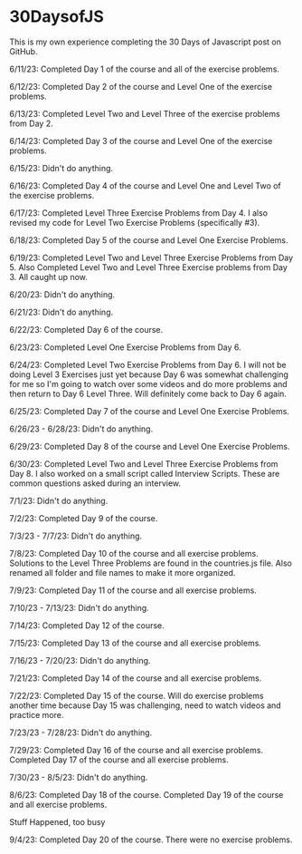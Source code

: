 # 30DaysofJS 

This is my own experience completing the 30 Days of Javascript post on GitHub. 

6/11/23: Completed Day 1 of the course and all of the exercise problems.

6/12/23: Completed Day 2 of the course and Level One of the exercise problems.

6/13/23: Completed Level Two and Level Three of the exercise problems from Day 2.

6/14/23: Completed Day 3 of the course and Level One of the exercise problems.

6/15/23: Didn't do anything.

6/16/23: Completed Day 4 of the course and Level One and Level Two of the exercise problems.

6/17/23: Completed Level Three Exercise Problems from Day 4. I also revised my code for Level Two Exercise Problems (specifically #3). 

6/18/23: Completed Day 5 of the course and Level One Exercise Problems.

6/19/23: Completed Level Two and Level Three Exercise Problems from Day 5. Also Completed Level Two and Level Three Exercise problems from Day 3. All caught up now.

6/20/23: Didn't do anything.

6/21/23: Didn't do anything.

6/22/23: Completed Day 6 of the course.

6/23/23: Completed Level One Exercise Problems from Day 6.

6/24/23: Completed Level Two Exercise Problems from Day 6. I will not be doing Level 3 Exercises just yet because Day 6 was somewhat challenging for me so I'm going to watch over some videos and do more problems and then return to Day 6 Level Three. Will definitely come back to Day 6 again. 

6/25/23: Completed Day 7 of the course and Level One Exercise Problems.

6/26/23 - 6/28/23: Didn't do anything.

6/29/23: Completed Day 8 of the course and Level One Exercise Problems.

6/30/23: Completed Level Two and Level Three Exercise Problems from Day 8. I also worked on a small script called Interview Scripts. These are common questions asked during an interview.

7/1/23: Didn't do anything.

7/2/23: Completed Day 9 of the course.

7/3/23 - 7/7/23: Didn't do anything.

7/8/23: Completed Day 10 of the course and all exercise problems. Solutions to the Level Three Problems are found in the countries.js file. Also renamed all folder and file names to make it more organized.

7/9/23: Completed Day 11 of the course and all exercise problems.

7/10/23 - 7/13/23: Didn't do anything.

7/14/23: Completed Day 12 of the course. 

7/15/23: Completed Day 13 of the course and all exercise problems.

7/16/23 - 7/20/23: Didn't do anything.

7/21/23: Completed Day 14 of the course and all exercise problems.

7/22/23: Completed Day 15 of the course. Will do exercise problems another time because Day 15 was challenging, need to watch videos and practice more. 

7/23/23 - 7/28/23: Didn't do anything. 

7/29/23: Completed Day 16 of the course and all exercise problems. Completed Day 17 of the course and all exercise problems.

7/30/23 - 8/5/23: Didn't do anything. 

8/6/23: Completed Day 18 of the course. Completed Day 19 of the course and all exercise problems. 

Stuff Happened, too busy

9/4/23: Completed Day 20 of the course. There were no exercise problems. 
